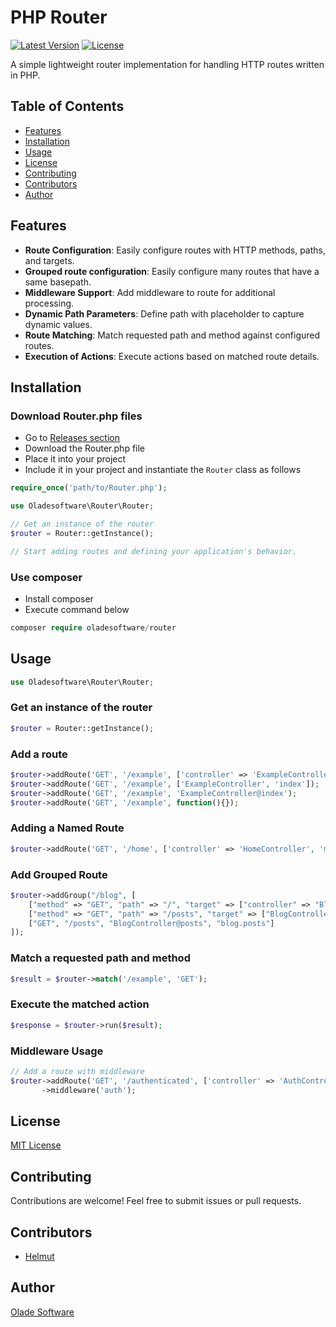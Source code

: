 # PHP Router

[![Latest Version](https://img.shields.io/badge/version-1.1.3-blue.svg)](https://github.com/oladesoftware/router)
[![License](https://img.shields.io/badge/license-MIT-green.svg)](https://opensource.org/licenses/MIT)

A simple lightweight router implementation for handling HTTP routes written in PHP.

## Table of Contents

- [Features](#features)
- [Installation](#installation)
- [Usage](#usage)
- [License](#license)
- [Contributing](#contributing)
- [Contributors](#contributors)
- [Author](#author)

## Features

- **Route Configuration**: Easily configure routes with HTTP methods, paths, and targets.
- **Grouped route configuration**: Easily configure many routes that have a same basepath.
- **Middleware Support**: Add middleware to route for additional processing.
- **Dynamic Path Parameters**: Define path with placeholder to capture dynamic values.
- **Route Matching**: Match requested path and method against configured routes.
- **Execution of Actions**: Execute actions based on matched route details.

## Installation

### Download Router.php files

- Go to [Releases section](https://github.com/oladesoftware/router/releases)
- Download the Router.php file
- Place it into your project 
- Include it in your project and instantiate the `Router` class as follows

```php
require_once('path/to/Router.php');

use Oladesoftware\Router\Router;

// Get an instance of the router
$router = Router::getInstance();

// Start adding routes and defining your application's behavior.
```
### Use composer

- Install composer
- Execute command below

```php
composer require oladesoftware/router
```

## Usage

```php
use Oladesoftware\Router\Router;
```

### Get an instance of the router

```php
$router = Router::getInstance();
```

### Add a route

```php
$router->addRoute('GET', '/example', ['controller' => 'ExampleController', 'method' => 'index']);
$router->addRoute('GET', '/example', ['ExampleController', 'index']);
$router->addRoute('GET', '/example', 'ExampleController@index');
$router->addRoute('GET', '/example', function(){});
```

### Adding a Named Route

```php
$router->addRoute('GET', '/home', ['controller' => 'HomeController', 'method' => 'index'], 'home');
```

### Add Grouped Route

```php
$router->addGroup("/blog", [
    ["method" => "GET", "path" => "/", "target" => ["controller" => "BlogController", "method" => "index"]],
    ["method" => "GET", "path" => "/posts", "target" => ["BlogController", "posts"], "name" => "blog.posts"],
    ["GET", "/posts", "BlogController@posts", "blog.posts"]
]);
```

### Match a requested path and method

```php
$result = $router->match('/example', 'GET');
```

### Execute the matched action

```php
$response = $router->run($result);
```

### Middleware Usage

```php
// Add a route with middleware
$router->addRoute('GET', '/authenticated', ['controller' => 'AuthController', 'method' => 'index'])
       ->middleware('auth');
```

## License

[MIT License](https://opensource.org/licenses/MIT)

## Contributing

Contributions are welcome! Feel free to submit issues or pull requests.

## Contributors

- [Helmut](https://github.com/ahokponou)

## Author

[Olade Software](https://oladesoftware.com)